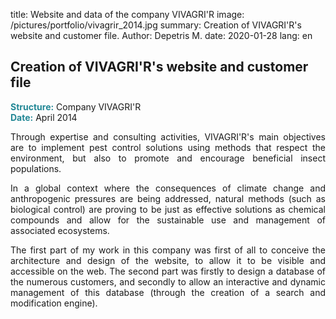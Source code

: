 title: Website and data of the company VIVAGRI'R
image: /pictures/portfolio/vivagrir_2014.jpg
summary: Creation of VIVAGRI'R's website and customer file.
Author: Depetris M.
date: 2020-01-28
lang: en

## Creation of VIVAGRI'R's website and customer file

<font color="#238896"><strong>Structure:</strong></font> Company VIVAGRI'R
<br><font color="#238896"><strong>Date:</strong></font> April 2014

<p style="text-align: justify">
Through expertise and consulting activities, VIVAGRI'R's main objectives are to implement pest control solutions using methods that respect the environment, but also to promote and encourage beneficial insect populations.
</p>

<p style="text-align: justify">
In a global context where the consequences of climate change and anthropogenic pressures are being addressed, natural methods (such as biological control) are proving to be just as effective solutions as chemical compounds and allow for the sustainable use and management of associated ecosystems.
</p>

<p style="text-align: justify">
The first part of my work in this company was first of all to conceive the architecture and design of the website, to allow it to be visible and accessible on the web. The second part was firstly to design a database of the numerous customers, and secondly to allow an interactive and dynamic management of this database (through the creation of a search and modification engine).
</p>